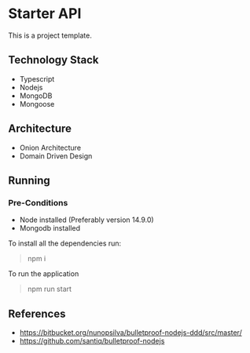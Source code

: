 # Starter API
This is a project template.

## Technology Stack

* Typescript
* Nodejs
* MongoDB
* Mongoose

## Architecture

* Onion Architecture
* Domain Driven Design

## Running

### Pre-Conditions

* Node installed (Preferably version 14.9.0)
* Mongodb installed

To install all the dependencies run:
> npm i

To run the application
> npm run start 

## References 
* https://bitbucket.org/nunopsilva/bulletproof-nodejs-ddd/src/master/
* https://github.com/santiq/bulletproof-nodejs